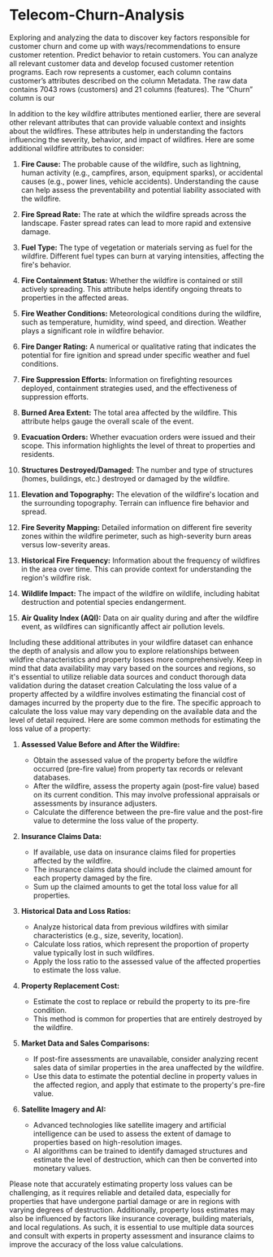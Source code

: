 # Telecom-Churn-Analysis
Exploring and analyzing the data to discover key factors responsible for customer churn and come up with ways/recommendations to ensure customer retention.
Predict behavior to retain customers. You can analyze all relevant customer data and develop focused customer retention programs. Each row represents a customer, each column contains customer’s attributes described on the column Metadata. The raw data contains 7043 rows (customers) and 21 columns (features). The “Churn” column is our 




In addition to the key wildfire attributes mentioned earlier, there are several other relevant attributes that can provide valuable context and insights about the wildfires. These attributes help in understanding the factors influencing the severity, behavior, and impact of wildfires. Here are some additional wildfire attributes to consider:

1. **Fire Cause:** The probable cause of the wildfire, such as lightning, human activity (e.g., campfires, arson, equipment sparks), or accidental causes (e.g., power lines, vehicle accidents). Understanding the cause can help assess the preventability and potential liability associated with the wildfire.

2. **Fire Spread Rate:** The rate at which the wildfire spreads across the landscape. Faster spread rates can lead to more rapid and extensive damage.

3. **Fuel Type:** The type of vegetation or materials serving as fuel for the wildfire. Different fuel types can burn at varying intensities, affecting the fire's behavior.

4. **Fire Containment Status:** Whether the wildfire is contained or still actively spreading. This attribute helps identify ongoing threats to properties in the affected areas.

5. **Fire Weather Conditions:** Meteorological conditions during the wildfire, such as temperature, humidity, wind speed, and direction. Weather plays a significant role in wildfire behavior.

6. **Fire Danger Rating:** A numerical or qualitative rating that indicates the potential for fire ignition and spread under specific weather and fuel conditions.

7. **Fire Suppression Efforts:** Information on firefighting resources deployed, containment strategies used, and the effectiveness of suppression efforts.

8. **Burned Area Extent:** The total area affected by the wildfire. This attribute helps gauge the overall scale of the event.

9. **Evacuation Orders:** Whether evacuation orders were issued and their scope. This information highlights the level of threat to properties and residents.

10. **Structures Destroyed/Damaged:** The number and type of structures (homes, buildings, etc.) destroyed or damaged by the wildfire.

11. **Elevation and Topography:** The elevation of the wildfire's location and the surrounding topography. Terrain can influence fire behavior and spread.

12. **Fire Severity Mapping:** Detailed information on different fire severity zones within the wildfire perimeter, such as high-severity burn areas versus low-severity areas.

13. **Historical Fire Frequency:** Information about the frequency of wildfires in the area over time. This can provide context for understanding the region's wildfire risk.

14. **Wildlife Impact:** The impact of the wildfire on wildlife, including habitat destruction and potential species endangerment.

15. **Air Quality Index (AQI):** Data on air quality during and after the wildfire event, as wildfires can significantly affect air pollution levels.

Including these additional attributes in your wildfire dataset can enhance the depth of analysis and allow you to explore relationships between wildfire characteristics and property losses more comprehensively. Keep in mind that data availability may vary based on the sources and regions, so it's essential to utilize reliable data sources and conduct thorough data validation during the dataset creation Calculating the loss value of a property affected by a wildfire involves estimating the financial cost of damages incurred by the property due to the fire. The specific approach to calculate the loss value may vary depending on the available data and the level of detail required. Here are some common methods for estimating the loss value of a property:

1. **Assessed Value Before and After the Wildfire:**
   - Obtain the assessed value of the property before the wildfire occurred (pre-fire value) from property tax records or relevant databases.
   - After the wildfire, assess the property again (post-fire value) based on its current condition. This may involve professional appraisals or assessments by insurance adjusters.
   - Calculate the difference between the pre-fire value and the post-fire value to determine the loss value of the property.

2. **Insurance Claims Data:**
   - If available, use data on insurance claims filed for properties affected by the wildfire.
   - The insurance claims data should include the claimed amount for each property damaged by the fire.
   - Sum up the claimed amounts to get the total loss value for all properties.

3. **Historical Data and Loss Ratios:**
   - Analyze historical data from previous wildfires with similar characteristics (e.g., size, severity, location).
   - Calculate loss ratios, which represent the proportion of property value typically lost in such wildfires.
   - Apply the loss ratio to the assessed value of the affected properties to estimate the loss value.

4. **Property Replacement Cost:**
   - Estimate the cost to replace or rebuild the property to its pre-fire condition.
   - This method is common for properties that are entirely destroyed by the wildfire.

5. **Market Data and Sales Comparisons:**
   - If post-fire assessments are unavailable, consider analyzing recent sales data of similar properties in the area unaffected by the wildfire.
   - Use this data to estimate the potential decline in property values in the affected region, and apply that estimate to the property's pre-fire value.

6. **Satellite Imagery and AI:**
   - Advanced technologies like satellite imagery and artificial intelligence can be used to assess the extent of damage to properties based on high-resolution images.
   - AI algorithms can be trained to identify damaged structures and estimate the level of destruction, which can then be converted into monetary values.

Please note that accurately estimating property loss values can be challenging, as it requires reliable and detailed data, especially for properties that have undergone partial damage or are in regions with varying degrees of destruction. Additionally, property loss estimates may also be influenced by factors like insurance coverage, building materials, and local regulations. As such, it is essential to use multiple data sources and consult with experts in property assessment and insurance claims to improve the accuracy of the loss value calculations.



